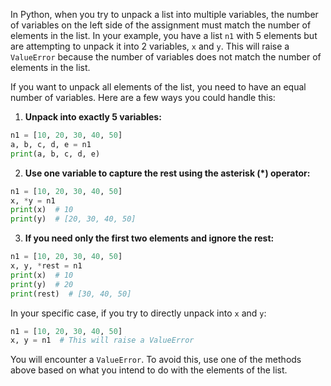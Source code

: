


In Python, when you try to unpack a list into multiple variables, the number of variables on the left side of the assignment must match the number of elements in the list. In your example, you have a list `n1` with 5 elements but are attempting to unpack it into 2 variables, `x` and `y`. This will raise a `ValueError` because the number of variables does not match the number of elements in the list.

If you want to unpack all elements of the list, you need to have an equal number of variables. Here are a few ways you could handle this:

1. **Unpack into exactly 5 variables:**

```python
n1 = [10, 20, 30, 40, 50]
a, b, c, d, e = n1
print(a, b, c, d, e)
```

2. **Use one variable to capture the rest using the asterisk (*) operator:**

```python
n1 = [10, 20, 30, 40, 50]
x, *y = n1
print(x)  # 10
print(y)  # [20, 30, 40, 50]
```

3. **If you need only the first two elements and ignore the rest:**

```python
n1 = [10, 20, 30, 40, 50]
x, y, *rest = n1
print(x)  # 10
print(y)  # 20
print(rest)  # [30, 40, 50]
```

In your specific case, if you try to directly unpack into `x` and `y`:

```python
n1 = [10, 20, 30, 40, 50]
x, y = n1  # This will raise a ValueError
```

You will encounter a `ValueError`. To avoid this, use one of the methods above based on what you intend to do with the elements of the list.